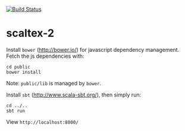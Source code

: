 [![Build Status](https://travis-ci.org/themerius/scaltex-2.png?branch=master)](https://travis-ci.org/themerius/scaltex-2)

scaltex-2
=========

Install `bower` (http://bower.io/) for javascript dependency management.
Fetch the js dependencies with:

    cd public
    bower install

Note: `public/lib` is managed by `bower`.

Install `sbt` (http://www.scala-sbt.org/), then simply run:

    cd ../..
    sbt run

View `http://localhost:8000/`
